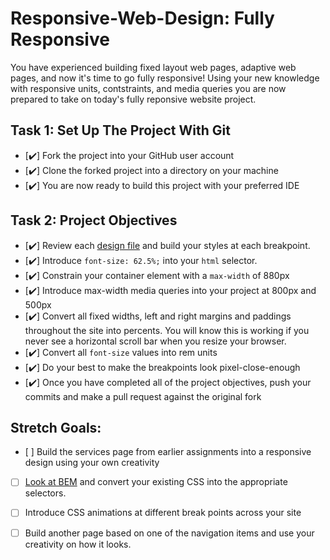 # Responsive-Web-Design: Fully Responsive

You have experienced building fixed layout web pages, adaptive web pages, and now it's time to go fully responsive!  Using your new knowledge with responsive units, contstraints, and media queries you are now prepared to take on today's fully reponsive website project.

## Task 1: Set Up The Project With Git

* [✔️] Fork the project into your GitHub user account
* [✔️] Clone the forked project into a directory on your machine
* [✔️] You are now ready to build this project with your preferred IDE

## Task 2: Project Objectives

* [✔️] Review each [design file](design-files) and build your styles at each breakpoint.
* [✔️] Introduce `font-size: 62.5%;` into your `html` selector.
* [✔️] Constrain your container element with a `max-width` of 880px
* [✔️] Introduce max-width media queries into your project at 800px and 500px  
* [✔️] ️️️️Convert all fixed widths, left and right margins and paddings throughout the site into percents. You will know this is working if you never see a horizontal scroll bar when you resize your browser.
* [✔️] Convert all `font-size` values into rem units
* [✔️] Do your best to make the breakpoints look pixel-close-enough 
* [✔️] Once you have completed all of the project objectives, push your commits and make a pull request against the original fork

## Stretch Goals: 
* [ ️️] Build the services page from earlier assignments into a responsive design using your own creativity
* [ ] [Look at BEM](http://getbem.com/) and convert your existing CSS into the appropriate selectors.
* [ ] Introduce CSS animations at different break points across your site
* [ ] Build another page based on one of the navigation items and use your creativity on how it looks.



